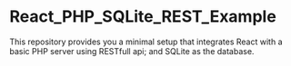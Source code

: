 # React_PHP_SQLite_REST_Example
This repository provides you a minimal setup that integrates React with a basic PHP server using RESTfull api; and SQLite as the database.
